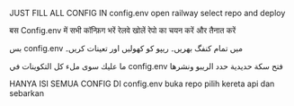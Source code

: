 JUST FILL ALL CONFIG IN config.env
open railway select repo and deploy 



बस Config.env में सभी कॉन्फ़िग भरें
रेलवे खोलें रेपो का चयन करें और तैनात करें


بس config.env میں تمام کنفگ بھریں۔
ریپو کو کھولیں اور تعینات کریں۔



ما عليك سوى ملء كل التكوينات في config.env
فتح سكة حديدية حدد الريبو ونشرها




HANYA ISI SEMUA CONFIG DI config.env
buka repo pilih kereta api dan sebarkan
